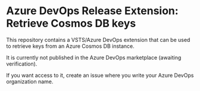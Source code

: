 # Azure DevOps Release Extension: Retrieve Cosmos DB keys

This repository contains a VSTS/Azure DevOps extension that can be used 
to retrieve keys from an Azure Cosmos DB instance.

It is currently not published in the Azure DevOps marketplace (awaiting 
verification).

If you want access to it, create an issue where you write your Azure DevOps 
organization name.